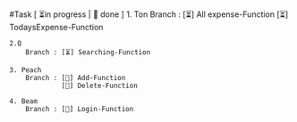 #Task  [ ⏳in progress |  🎉 done ]
    1. Ton 
        Branch : [⏳] All expense-Function
                 [⏳] TodaysExpense-Function
    
    2.Q 
        Branch : [⏳] Searching-Function

    3. Peach 
        Branch : [🎉] Add-Function    
                 [🎉] Delete-Function

    4. Beam 
        Branch : [🎉] Login-Function

